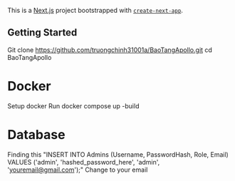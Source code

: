 This is a [Next.js](https://nextjs.org) project bootstrapped with [`create-next-app`](https://github.com/vercel/next.js/tree/canary/packages/create-next-app).

## Getting Started

Git clone https://github.com/truongchinh31001a/BaoTangApollo.git
cd BaoTangApollo

# Docker
Setup docker 
Run docker compose up -build

# Database
Finding this 
"INSERT INTO Admins (Username, PasswordHash, Role, Email)
VALUES ('admin', 'hashed_password_here', 'admin', 'youremail@gmail.com');"
Change to your email 


